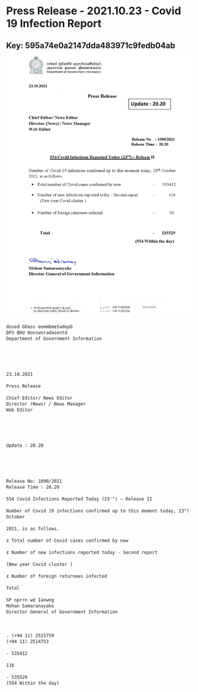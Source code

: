 # Press Release - 2021.10.23 - Covid 19 Infection Report 
Key: 595a74e0a2147dda483971c9fedb04ab 
![img](img/595a74e0a2147dda483971c9fedb04ab.jpg)
---
```
dosed GOass eemmbmeSadepO
DFS BHU Honswnradasentd
Department of Government Information

 

 

23.10.2021

Press Release

Chief Editor/ News Editor
Director (News) / News Manager
Web Editor

 

 

Update : 20.20

 

 

Release No: 1090/2021
Release Time : 20.20

554 Covid Infections Reported Today (23'") — Release II

Number of Covid 19 infections confirmed up to this moment today, 23"! October

2021, is as follows.

¢ Total number of Covid cases confirmed by now

¢ Number of new infections reported today - Second report

(New year Covid cluster )

¢ Number of foreign returnees infected

Total

SP nprrn wd Ianwng
Mohan Samaranayake
Director General of Government Information

 

. (+94 11) 2515759
(+94 11) 2514753

- 535412

116

- 535529
(554 Within the day)

```
